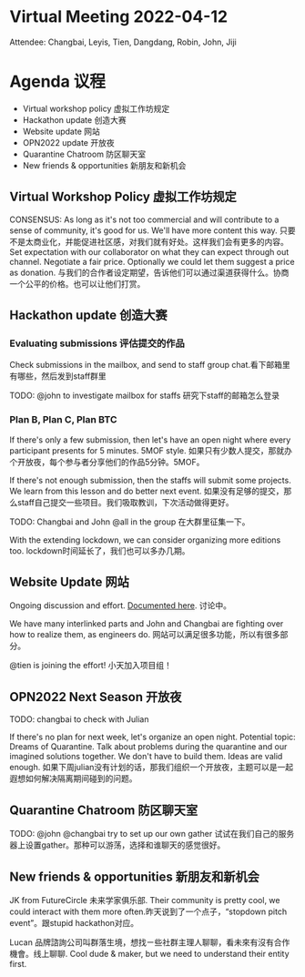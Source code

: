 Virtual Meeting 2022-04-12
=======

Attendee: Changbai, Leyis, Tien, Dangdang, Robin, John, Jiji

# Agenda 议程
- Virtual workshop policy 虚拟工作坊规定
- Hackathon update 创造大赛
- Website update 网站
- OPN2022 update 开放夜
- Quarantine Chatroom 防区聊天室
- New friends & opportunities 新朋友和新机会

## Virtual Workshop Policy 虚拟工作坊规定

CONSENSUS: As long as it's not too commercial and will contribute to a sense of community, it's good for us. We'll have more content this way. 只要不是太商业化，并能促进社区感，对我们就有好处。这样我们会有更多的内容。
Set expectation with our collaborator on what they can expect through out channel. Negotiate a fair price. Optionally we could let them suggest a price as donation. 与我们的合作者设定期望，告诉他们可以通过渠道获得什么。协商一个公平的价格。也可以让他们打赏。


## Hackathon update 创造大赛

### Evaluating submissions 评估提交的作品

Check submissions in the mailbox, and send to staff group chat.看下邮箱里有哪些，然后发到staff群里

TODO: @john to investigate mailbox for staffs 研究下staff的邮箱怎么登录

### Plan B, Plan C, Plan BTC

If there's only a few submission, then let's have an open night where every participant presents for 5 minutes. 5MOF style. 如果只有少数人提交，那就办个开放夜，每个参与者分享他们的作品5分钟。5MOF。

If there's not enough submission, then the staffs will submit some projects. We learn from this lesson and do better next event. 如果没有足够的提交，那么staff自己提交一些项目。我们吸取教训，下次活动做得更好。

TODO: Changbai and John @all in the group 在大群里征集一下。

With the extending lockdown, we can consider organizing more editions too. lockdown时间延长了，我们也可以多办几期。

## Website Update 网站

Ongoing discussion and effort. [Documented here](https://lp22v8krka.feishu.cn/wiki/wikcntvZqZLITpQEMr6wnvkSayh). 讨论中。

We have many interlinked parts and John and Changbai are fighting over how to realize them, as engineers do. 网站可以满足很多功能，所以有很多部分。

@tien is joining the effort! 小天加入项目组！

## OPN2022 Next Season 开放夜

TODO: changbai to check with Julian

If there's no plan for next week, let's organize an open night. Potential topic: Dreams of Quarantine. Talk about problems during the quarantine and our imagined solutions together. We don't have to build them. Ideas are valid enough. 如果下周julian没有计划的话，那我们组织一个开放夜，主题可以是一起遐想如何解决隔离期间碰到的问题。

## Quarantine Chatroom 防区聊天室

TODO: @john @changbai try to set up our own gather 试试在我们自己的服务器上设置gather。那种可以游荡，选择和谁聊天的感觉很好。

## New friends & opportunities 新朋友和新机会

JK from FutureCircle 未来学家俱乐部. Their community is pretty cool, we could interact with them more often.昨天说到了一个点子，“stopdown pitch event”。跟stupid hackathon对应。

Lucan 品牌諮詢公司叫群落生境，想找ㄧ些社群主理人聊聊，看未來有沒有合作機會。线上聊聊. Cool dude & maker, but we need to understand their entity first.